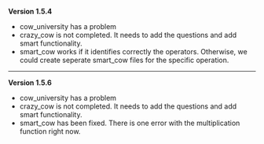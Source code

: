 **Version 1.5.4**

* cow_university has a problem
* crazy_cow is not completed. It needs to add the questions and add smart functionality.
* smart_cow works if it identifies correctly the operators. Otherwise, we could create seperate smart_cow files for the specific operation.

---

**Version 1.5.6**

* cow_university has a problem
* crazy_cow is not completed. It needs to add the questions and add smart functionality.
* smart_cow has been fixed. There is one error with the multiplication function right now.
